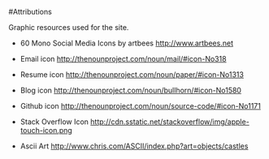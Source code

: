 #Attributions

Graphic resources used for the site.

* 60 Mono Social Media Icons by artbees
  http://www.artbees.net

* Email icon
  http://thenounproject.com/noun/mail/#icon-No318

* Resume icon
  http://thenounproject.com/noun/paper/#icon-No1313

* Blog icon
  http://thenounproject.com/noun/bullhorn/#icon-No1580

* Github icon
  http://thenounproject.com/noun/source-code/#icon-No1171

* Stack Overflow Icon
  http://cdn.sstatic.net/stackoverflow/img/apple-touch-icon.png

* Ascii Art
  http://www.chris.com/ASCII/index.php?art=objects/castles
